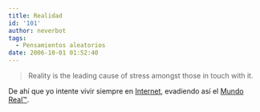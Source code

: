 ```yaml
---
title: Realidad
id: '101'
author: neverbot
tags:
  - Pensamientos aleatorios
date: 2006-10-01 01:52:40
---
```


> Reality is the leading cause of stress amongst those in touch with it.

De ahí que yo intente vivir siempre en [Internet](https://www.neverbot.com/tags/internet/), evadiendo así el [Mundo Real™](https://www.neverbot.com/tags/mundo-real%e2%84%a2/).